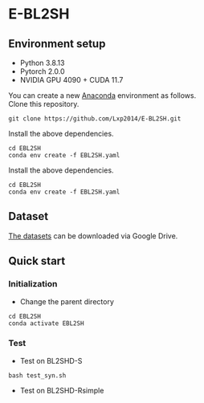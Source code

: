 # E-BL2SH
## Environment setup
- Python 3.8.13
- Pytorch 2.0.0
- NVIDIA GPU 4090 + CUDA 11.7
  
You can create a new [Anaconda](https://www.anaconda.com/products/individual) environment as follows.
<br>
Clone this repository.
```
git clone https://github.com/Lxp2014/E-BL2SH.git
```
Install the above dependencies.
```
cd EBL2SH
conda env create -f EBL2SH.yaml
```
Install the above dependencies.
```
cd EBL2SH
conda env create -f EBL2SH.yaml
```
## Dataset
[The datasets](https://drive.google.com/drive/folders/1cGjTEeurr6Ka4Tb5jTZDtB8IPlaBBuQG?usp=sharing) can be downloaded via Google Drive.

## Quick start
### Initialization
- Change the parent directory
```
cd EBL2SH
conda activate EBL2SH
```
### Test
- Test on BL2SHD-S
```
bash test_syn.sh
```
- Test on BL2SHD-Rsimple
```
